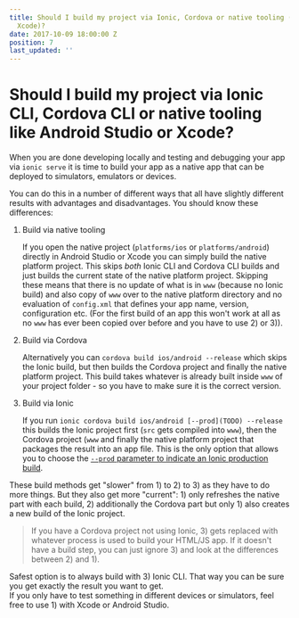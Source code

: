```yaml
---
title: Should I build my project via Ionic, Cordova or native tooling (Android Studio,
  Xcode)?
date: 2017-10-09 18:00:00 Z
position: 7
last_updated: ''
---
```


# Should I build my project via Ionic CLI, Cordova CLI or native tooling like Android Studio or Xcode?

When you are done developing locally and testing and debugging your app via `ionic serve` it is time to build your app as a native app that can be deployed to simulators, emulators or devices.

You can do this in a number of different ways that all have slightly different results with advantages and disadvantages. You should know these differences:

1. Build via native tooling

   If you open the native project (`platforms/ios` or `platforms/android`) directly in Android Studio or Xcode you can simply build the native platform project. This skips _both_ Ionic CLI and Cordova CLI builds and just builds the current state of the native platform project. Skipping these means that there is no update of what is in `www` (because no Ionic build) and also copy of `www` over to the native platform directory and no evaluation of `config.xml` that defines your app name, version, configuration etc. (For the first build of an app this won't work at all as no `www` has ever been copied over before and you have to use 2) or 3)).

1. Build via Cordova

   Alternatively you can `cordova build ios/android --release` which skips the Ionic build, but then builds the Cordova project and finally the native platform project. This build takes whatever is already built inside `www` of your project folder - so you have to make sure it is the correct version.

1. Build via Ionic

   If you run `ionic cordova build ios/android [--prod](TODO) --release` this builds the Ionic project first (`src` gets compiled into `www`), then the Cordova project (`www` and finally the native platform project that packages the result into an app file.    This is the only option that allows you to choose the [`--prod` parameter to indicate an Ionic production build](TODO).

These build methods get "slower" from 1) to 2) to 3) as they have to do more things. But they also get more "current": 1) only refreshes the native part with each build, 2) additionally the Cordova part but only 1) also creates a new build of the Ionic project.

> If you have a Cordova project not using Ionic, 3) gets replaced with whatever process is used to build your HTML/JS app. If it doesn't have a build step, you can just ignore 3) and look at the differences between 2) and 1).

Safest option is to always build with 3) Ionic CLI. That way you can be sure you get exactly the result you want to get.  
If you only have to test something in different devices or simulators, feel free to use 1) with Xcode or Android Studio.
